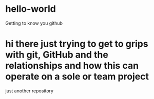 # hello-world
Getting to know you github


hi there
just trying to get to grips with git, GitHub and the relationships and how this can operate on a sole or team project 
=======
just another repository
